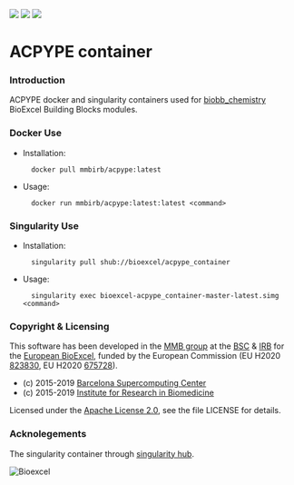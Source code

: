 [![](https://quay.io/repository/biocontainers/biobb_io/status)](https://hub.docker.com/r/mmbirb/acpype)
[![](https://www.singularity-hub.org/static/img/hosted-singularity--hub-%23e32929.svg)](https://singularity-hub.org/collections/3787)
[![](https://img.shields.io/badge/License-Apache%202.0-blue.svg)](https://opensource.org/licenses/Apache-2.0)

# ACPYPE container

### Introduction
ACPYPE docker and singularity containers used for [biobb_chemistry](https://github.com/bioexcel/biobb_chemistry) BioExcel Building Blocks modules.

### Docker Use

* Installation:


        docker pull mmbirb/acpype:latest


* Usage:


        docker run mmbirb/acpype:latest:latest <command>

### Singularity Use

* Installation:


        singularity pull shub://bioexcel/acpype_container


* Usage:


        singularity exec bioexcel-acpype_container-master-latest.simg <command>


### Copyright & Licensing
This software has been developed in the [MMB group](http://mmb.irbbarcelona.org) at the [BSC](http://www.bsc.es/) & [IRB](https://www.irbbarcelona.org/) for the [European BioExcel](http://bioexcel.eu/), funded by the European Commission (EU H2020 [823830](http://cordis.europa.eu/projects/823830), EU H2020 [675728](http://cordis.europa.eu/projects/675728)).

* (c) 2015-2019 [Barcelona Supercomputing Center](https://www.bsc.es/)
* (c) 2015-2019 [Institute for Research in Biomedicine](https://www.irbbarcelona.org/)

Licensed under the
[Apache License 2.0](https://www.apache.org/licenses/LICENSE-2.0), see the file LICENSE for details.

### Acknolegements
The singularity container through [singularity hub](https://singularity-hub.org/).

![](https://bioexcel.eu/wp-content/uploads/2019/04/Bioexcell_logo_1080px_transp.png "Bioexcel")
